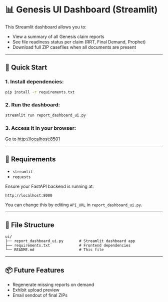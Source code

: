 # 📊 Genesis UI Dashboard (Streamlit)

This Streamlit dashboard allows you to:
- View a summary of all Genesis claim reports
- See file readiness status per claim (RRT, Final Demand, Prophet)
- Download full ZIP casefiles when all documents are present

---

## 🚀 Quick Start

### 1. Install dependencies:
```bash
pip install -r requirements.txt
```

### 2. Run the dashboard:
```bash
streamlit run report_dashboard_ui.py
```

### 3. Access it in your browser:
Go to [http://localhost:8501](http://localhost:8501)

---

## 🧩 Requirements
- `streamlit`
- `requests`

Ensure your FastAPI backend is running at:
```
http://localhost:8000
```
You can change this by editing `API_URL` in `report_dashboard_ui.py`.

---

## 📁 File Structure
```
ui/
├── report_dashboard_ui.py       # Streamlit dashboard app
├── requirements.txt             # Frontend dependencies
└── README.md                    # This file
```

---

## 📦 Future Features
- Regenerate missing reports on demand
- Exhibit upload preview
- Email sendout of final ZIPs
